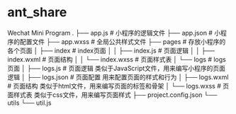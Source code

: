 # ant_share
Wechat Mini Program
    .
    ├── app.js     # 小程序的逻辑文件
    ├── app.json   # 小程序的配置文件 
    ├── app.wxss   # 全局公共样式文件
    ├── pages      # 存放小程序的各个页面
    │   ├── index  # index页面
    │   │   ├── index.js     # 页面逻辑
    │   │   ├── index.wxml   # 页面结构
    │   │   └── index.wxss   # 页面样式表
    │   └── logs   # logs页面
    │       ├── logs.js      # 页面逻辑 类似于JavaScript文件，用来编写小程序的页面逻辑
    │       ├── logs.json    # 页面配置 用来配置页面的样式和行为
    │       ├── logs.wxml    # 页面结构 类似于html文件，用来编写页面的标签和骨架
    │       └── logs.wxss    # 页面样式表 类似于css文件，用来编写页面样式
    ├── project.config.json
    └── utils
        └── util.js
